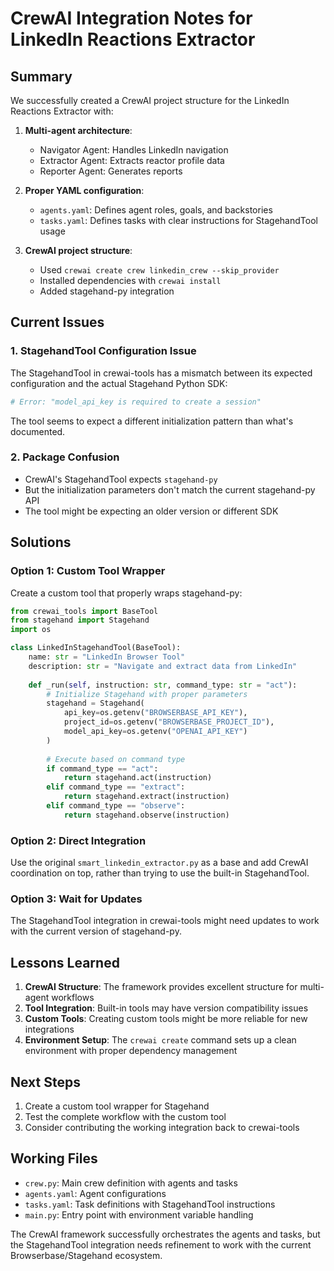 # CrewAI Integration Notes for LinkedIn Reactions Extractor

## Summary

We successfully created a CrewAI project structure for the LinkedIn Reactions Extractor with:

1. **Multi-agent architecture**:
   - Navigator Agent: Handles LinkedIn navigation
   - Extractor Agent: Extracts reactor profile data
   - Reporter Agent: Generates reports

2. **Proper YAML configuration**:
   - `agents.yaml`: Defines agent roles, goals, and backstories
   - `tasks.yaml`: Defines tasks with clear instructions for StagehandTool usage

3. **CrewAI project structure**:
   - Used `crewai create crew linkedin_crew --skip_provider`
   - Installed dependencies with `crewai install`
   - Added stagehand-py integration

## Current Issues

### 1. StagehandTool Configuration Issue

The StagehandTool in crewai-tools has a mismatch between its expected configuration and the actual Stagehand Python SDK:

```python
# Error: "model_api_key is required to create a session"
```

The tool seems to expect a different initialization pattern than what's documented.

### 2. Package Confusion

- CrewAI's StagehandTool expects `stagehand-py` 
- But the initialization parameters don't match the current stagehand-py API
- The tool might be expecting an older version or different SDK

## Solutions

### Option 1: Custom Tool Wrapper

Create a custom tool that properly wraps stagehand-py:

```python
from crewai_tools import BaseTool
from stagehand import Stagehand
import os

class LinkedInStagehandTool(BaseTool):
    name: str = "LinkedIn Browser Tool"
    description: str = "Navigate and extract data from LinkedIn"
    
    def _run(self, instruction: str, command_type: str = "act"):
        # Initialize Stagehand with proper parameters
        stagehand = Stagehand(
            api_key=os.getenv("BROWSERBASE_API_KEY"),
            project_id=os.getenv("BROWSERBASE_PROJECT_ID"),
            model_api_key=os.getenv("OPENAI_API_KEY")
        )
        
        # Execute based on command type
        if command_type == "act":
            return stagehand.act(instruction)
        elif command_type == "extract":
            return stagehand.extract(instruction)
        elif command_type == "observe":
            return stagehand.observe(instruction)
```

### Option 2: Direct Integration

Use the original `smart_linkedin_extractor.py` as a base and add CrewAI coordination on top, rather than trying to use the built-in StagehandTool.

### Option 3: Wait for Updates

The StagehandTool integration in crewai-tools might need updates to work with the current version of stagehand-py.

## Lessons Learned

1. **CrewAI Structure**: The framework provides excellent structure for multi-agent workflows
2. **Tool Integration**: Built-in tools may have version compatibility issues
3. **Custom Tools**: Creating custom tools might be more reliable for new integrations
4. **Environment Setup**: The `crewai create` command sets up a clean environment with proper dependency management

## Next Steps

1. Create a custom tool wrapper for Stagehand
2. Test the complete workflow with the custom tool
3. Consider contributing the working integration back to crewai-tools

## Working Files

- `crew.py`: Main crew definition with agents and tasks
- `agents.yaml`: Agent configurations
- `tasks.yaml`: Task definitions with StagehandTool instructions
- `main.py`: Entry point with environment variable handling

The CrewAI framework successfully orchestrates the agents and tasks, but the StagehandTool integration needs refinement to work with the current Browserbase/Stagehand ecosystem.
